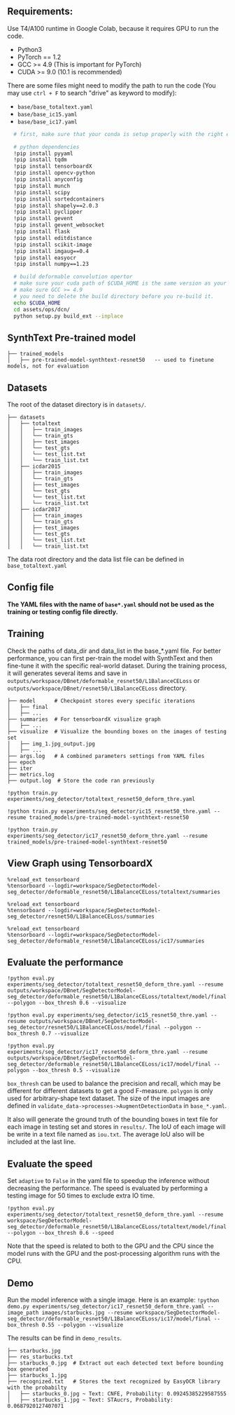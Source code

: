 ## Requirements:
Use T4/A100 runtime in Google Colab, because it requires GPU to run the code.
- Python3
- PyTorch == 1.2 
- GCC >= 4.9 (This is important for PyTorch)
- CUDA >= 9.0 (10.1 is recommended)

There are some files might need to modify the path to run the code (You may use `ctrl + F` to search "drive" as keyword to modify):
* `base/base_totaltext.yaml`
* `base/base_ic15.yaml`
* `base/base_ic17.yaml`

```bash
  # first, make sure that your conda is setup properly with the right environment

  # python dependencies
  !pip install pyyaml
  !pip install tqdm
  !pip install tensorboardX
  !pip install opencv-python
  !pip install anyconfig
  !pip install munch
  !pip install scipy
  !pip install sortedcontainers
  !pip install shapely==2.0.3
  !pip install pyclipper
  !pip install gevent
  !pip install gevent_websocket
  !pip install flask
  !pip install editdistance
  !pip install scikit-image
  !pip install imgaug==0.4
  !pip install easyocr
  !pip install numpy==1.23

  # build deformable convolution opertor
  # make sure your cuda path of $CUDA_HOME is the same version as your cuda in PyTorch
  # make sure GCC >= 4.9
  # you need to delete the build directory before you re-build it.
  echo $CUDA_HOME
  cd assets/ops/dcn/
  python setup.py build_ext --inplace
```

## SynthText Pre-trained model
```
├── trained_models
│   ├── pre-trained-model-synthtext-resnet50   -- used to finetune models, not for evaluation
```

## Datasets
The root of the dataset directory is in ```datasets/```.
```
├── datasets
│   ├── totaltext
│   │   ├── train_images
│   │   └── train_gts
│   │   ├── test_images
│   │   └── test_gts
│   │   └── test_list.txt
│   │   └── train_list.txt
│   ├── icdar2015
│   │   ├── train_images
│   │   └── train_gts
│   │   ├── test_images
│   │   └── test_gts
│   │   └── test_list.txt
│   │   └── train_list.txt
│   ├── icdar2017
│   │   ├── train_images
│   │   └── train_gts
│   │   ├── test_images
│   │   └── test_gts
│   │   └── test_list.txt
│   │   └── train_list.txt
```
The data root directory and the data list file can be defined in ```base_totaltext.yaml```

## Config file
**The YAML files with the name of ```base*.yaml``` should not be used as the training or testing config file directly.**

## Training
Check the paths of data_dir and data_list in the base_*.yaml file. For better performance, you can first per-train the model with SynthText and then fine-tune it with the specific real-world dataset.
During the training process, it will generates several items and save in ```outputs/workspace/DBnet/deformable_resnet50/L1BalanceCELoss``` or ```outputs/workspace/DBnet/resnet50/L1BalanceCELoss``` directory.
```
├── model      # Checkpoint stores every specific iterations
│   ├── final
│   ├── ...
├── summaries  # For tensorboardX visualize graph
│   ├── ...
├── visualize  # Visualize the bounding boxes on the images of testing set
│   ├── img_1.jpg_output.jpg
│   ├── ...
├── args.log   # A combined parameters settings from YAML files
├── epoch
├── iter
├── metrics.log
├── output.log  # Store the code ran previously
```

```
!python train.py experiments/seg_detector/totaltext_resnet50_deform_thre.yaml

!python train.py experiments/seg_detector/ic15_resnet50_thre.yaml --resume trained_models/pre-trained-model-synthtext-resnet50

!python train.py experiments/seg_detector/ic17_resnet50_deform_thre.yaml --resume trained_models/pre-trained-model-synthtext-resnet50
```

## View Graph using TensorboardX
```
%reload_ext tensorboard
%tensorboard --logdir=workspace/SegDetectorModel-seg_detector/deformable_resnet50/L1BalanceCELoss/totaltext/summaries

%reload_ext tensorboard
%tensorboard --logdir=workspace/SegDetectorModel-seg_detector/resnet50/L1BalanceCELoss/summaries

%reload_ext tensorboard
%tensorboard --logdir=workspace/SegDetectorModel-seg_detector/deformable_resnet50/L1BalanceCELoss/ic17/summaries
```

## Evaluate the performance
```
!python eval.py experiments/seg_detector/totaltext_resnet50_deform_thre.yaml --resume outputs/workspace/DBnet/SegDetectorModel-seg_detector/deformable_resnet50/L1BalanceCELoss/totaltext/model/final --polygon --box_thresh 0.6 --visualize

!python eval.py experiments/seg_detector/ic15_resnet50_thre.yaml --resume outputs/workspace/DBnet/SegDetectorModel-seg_detector/resnet50/L1BalanceCELoss/model/final --polygon --box_thresh 0.7 --visualize

!python eval.py experiments/seg_detector/ic17_resnet50_deform_thre.yaml --resume outputs/workspace/DBnet/SegDetectorModel-seg_detector/deformable_resnet50/L1BalanceCELoss/ic17/model/final --polygon --box_thresh 0.5 --visualize
```

```box_thresh``` can be used to balance the precision and recall, which may be different for different datasets to get a good F-measure. ```polygon``` is only used for arbitrary-shape text dataset. The size of the input images are defined in ```validate_data->processes->AugmentDetectionData``` in ```base_*.yaml```.

It also will generate the ground truth of the bounding boxes in text file for each image in testing set and stores in ```results/```.
The IoU of each image will be write in a text file named as ```iou.txt```. The average IoU also will be included at the last line.

## Evaluate the speed 
Set ```adaptive``` to ```False``` in the yaml file to speedup the inference without decreasing the performance. The speed is evaluated by performing a testing image for 50 times to exclude extra IO time.

```!python eval.py experiments/seg_detector/totaltext_resnet50_deform_thre.yaml --resume workspace/SegDetectorModel-seg_detector/deformable_resnet50/L1BalanceCELoss/totaltext/model/final --polygon --box_thresh 0.6 --speed```

Note that the speed is related to both to the GPU and the CPU since the model runs with the GPU and the post-processing algorithm runs with the CPU.

## Demo
Run the model inference with a single image. Here is an example:
```!python demo.py experiments/seg_detector/ic17_resnet50_deform_thre.yaml --image_path images/starbucks.jpg --resume workspace/SegDetectorModel-seg_detector/deformable_resnet50/L1BalanceCELoss/ic17/model/final --box_thresh 0.55 --polygon --visualize```

The results can be find in `demo_results`.
```
├── starbucks.jpg
├── res_starbucks.txt
├── starbucks_0.jpg  # Extract out each detected text before bounding box generated
├── starbucks_1.jpg
├── recognized.txt   # Stores the text recognized by EasyOCR library with the probabilty
│   ├── starbucks_0.jpg ~ Text: CNFE, Probability: 0.09245385229587555
│   ├── starbucks_1.jpg ~ Text: STAucrs, Probability: 0.0687920127407071
```
